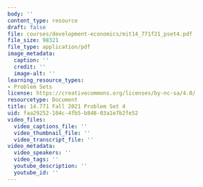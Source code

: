 ```yaml
---
body: ''
content_type: resource
draft: false
file: courses/development-economics/mit14_771f21_pset4.pdf
file_size: 98321
file_type: application/pdf
image_metadata:
  caption: ''
  credit: ''
  image-alt: ''
learning_resource_types:
- Problem Sets
license: https://creativecommons.org/licenses/by-nc-sa/4.0/
resourcetype: Document
title: 14.771 Fall 2021 Problem Set 4
uid: faa29252-104c-4fb5-b846-03a1e7b2fe52
video_files:
  video_captions_file: ''
  video_thumbnail_file: ''
  video_transcript_file: ''
video_metadata:
  video_speakers: ''
  video_tags: ''
  youtube_description: ''
  youtube_id: ''
---
```

